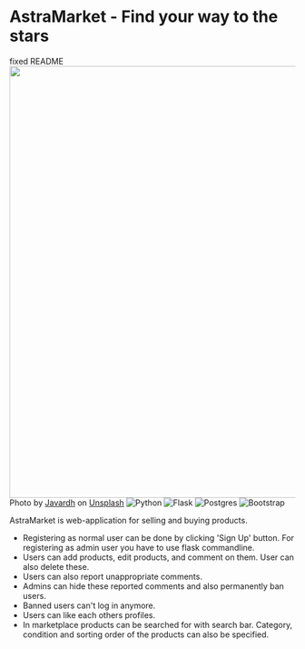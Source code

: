 # AstraMarket - Find your way to the stars
fixed README
<img src="https://github.com/Neroniuoso/marketplace_tsoha/blob/master/website/static/images/CatchingStars.jpg" width="760"> 
Photo by <a href="https://unsplash.com/es/@_javardh_001?utm_source=unsplash&utm_medium=referral&utm_content=creditCopyText">Javardh</a> on <a href="https://unsplash.com/s/photos/dream?utm_source=unsplash&utm_medium=referral&utm_content=creditCopyText">Unsplash</a>
![Python](https://img.shields.io/badge/python-3670A0?style=for-the-badge&logo=python&logoColor=ffdd54) ![Flask](https://img.shields.io/badge/flask-%23000.svg?style=for-the-badge&logo=flask&logoColor=white) ![Postgres](https://img.shields.io/badge/postgres-%23316192.svg?style=for-the-badge&logo=postgresql&logoColor=white) ![Bootstrap](https://img.shields.io/badge/bootstrap-%23563D7C.svg?style=for-the-badge&logo=bootstrap&logoColor=white) 


AstraMarket is web-application for selling and buying products.
* Registering as normal user can be done by clicking 'Sign Up' button. For registering as admin user you have to use flask commandline.
* Users can add products, edit products, and comment on them. User can also delete these.
* Users can also report unappropriate comments.
* Admins can hide these reported comments and also permanently ban users. 
* Banned users can't log in anymore.
* Users can like each others profiles.
* In marketplace products can be searched for with search bar. Category, condition and sorting order of the products can also be specified.

